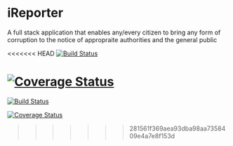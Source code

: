 # iReporter
A full stack application that enables any/every citizen to bring any form of corruption to the notice of appropraite authorities and the general public

<<<<<<< HEAD
[![Build Status](https://travis-ci.org/beejay1293/iReporter.svg?branch=develop)](https://travis-ci.org/beejay1293/iReporter)

[![Coverage Status](https://coveralls.io/repos/github/beejay1293/iReporter/badge.svg?branch=develop)](https://coveralls.io/github/beejay1293/iReporter?branch=develop)
=======

[![Build Status](https://travis-ci.org/beejay1293/iReporter.svg?branch=delete-specific-redflag)](https://travis-ci.org/beejay1293/iReporter)

[![Coverage Status](https://coveralls.io/repos/github/beejay1293/iReporter/badge.svg?branch=delete-specific-redflag)](https://coveralls.io/github/beejay1293/iReporter?branch=delete-specific-redflag)
>>>>>>> 281561f369aea93dba98aa7358409e4a7e8f153d
